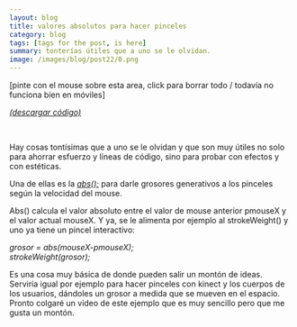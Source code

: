 ```yaml
---
layout: blog
title: valores absolutos para hacer pinceles
category: blog
tags: [tags for the post, is here]  
summary: tonterías útiles que a uno se le olvidan.
image: /images/blog/post22/0.png
---
```


[pinte con el mouse sobre esta area, click para borrar todo / todavía no funciona bien en móviles]
<br>
<canvas ontouchstart="touchStart(event);"
ontouchmove="touchMove(event);"
ontouchend="touchEnd(event);"
ontouchcancel="touchCancel(event);"
id="sketch" width="800" height="500" data-processing-sources="/code/post22_pinceles/pincel_basico/pincel_basico.pde" style=" outline: none;"> </canvas>

<script type="text/javascript">

var processingInstance;

function getOffsetLeft( elem )
{
    var offsetLeft = 0;
    do {
      if ( !isNaN( elem.offsetLeft ) )
      {
          offsetLeft += elem.offsetLeft;
      }
    } while( elem = elem.offsetParent );
    return offsetLeft;
}

function setProcessingMouse(event){
    if (!processingInstance) {  
        processingInstance = Processing.getInstanceById('sketch');  
    }  

	
      var x = event.touches[0].clientX;
      var y = event.touches[0].clientY;

  //  var x = event.touches[0].pageX- getOffsetLeft(text);
  //  var y = event.touches[0].pageY- getOffsetLeft(text);

    processingInstance.mouseX = x;
    processingInstance.mouseY = y;
};

function touchStart(event) {
    event.preventDefault();
	setProcessingMouse(event);
    processingInstance.mousePressed();
};

function touchMove(event) {
    event.preventDefault();
	setProcessingMouse(event);
    processingInstance.mouseDragged();
};

function touchEnd(event) {
    event.preventDefault();
	setProcessingMouse(event);
    processingInstance.mouseReleased();
};

function touchCancel(event) {
    event.preventDefault();
	setProcessingMouse(event);
    processingInstance.mouseReleased();
};

</script>

[*(descargar código)*](https://dl.dropboxusercontent.com/u/21566953/mqvlm/post22_pinceles.zip)

<br>

Hay cosas tontísimas que a uno se le olvidan y que son muy útiles no solo para ahorrar esfuerzo y líneas de código, sino para probar con efectos y con estéticas. 

Una de ellas es la [*abs();*](https://processing.org/reference/abs_.html) para darle grosores generativos a los pinceles según la velocidad del mouse. 

Abs() calcula el valor absoluto entre el valor de mouse anterior pmouseX y el valor actual mouseX. Y ya, se le alimenta por ejemplo al strokeWeight() y uno ya tiene un pincel interactivo:


*grosor = abs(mouseX-pmouseX);*   
*strokeWeight(grosor);*

Es una cosa muy básica de donde pueden salir un montón de ideas. Serviría igual por ejemplo para hacer pinceles con kinect y los cuerpos de los usuarios, dándoles un grosor a medida que se mueven en el espacio. Pronto colgaré un video de este ejemplo que es muy sencillo pero que me gusta un montón. 

<br>
<br>

